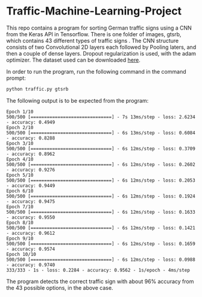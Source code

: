 # Traffic-Machine-Learning-Project
This repo contains a program for sorting German traffic signs using a CNN from the Keras API in Tensorflow. There is one folder of images, gtsrb, which contains 43 different types of traffic signs . The CNN structure consists of two Convolutional 2D layers each followed by Pooling laters, and then a couple of dense layers. Dropout regularization is used, with the adam optimizer. The dataset used can be downloaded [here](https://www.kaggle.com/datasets/meowmeowmeowmeowmeow/gtsrb-german-traffic-sign).

In order to run the program, run the following command in the command prompt:
```bash
python traffic.py gtsrb
```

The following output is to be expected from the program:
```
Epoch 1/10
500/500 [==============================] - 7s 13ms/step - loss: 2.6234 - accuracy: 0.4949  
Epoch 2/10
500/500 [==============================] - 6s 13ms/step - loss: 0.6084 - accuracy: 0.8288
Epoch 3/10
500/500 [==============================] - 6s 12ms/step - loss: 0.3709 - accuracy: 0.8962
Epoch 4/10
500/500 [==============================] - 6s 12ms/step - loss: 0.2602 - accuracy: 0.9276
Epoch 5/10
500/500 [==============================] - 6s 12ms/step - loss: 0.2053 - accuracy: 0.9449
Epoch 6/10
500/500 [==============================] - 6s 12ms/step - loss: 0.1924 - accuracy: 0.9475
Epoch 7/10
500/500 [==============================] - 6s 12ms/step - loss: 0.1633 - accuracy: 0.9550
Epoch 8/10
500/500 [==============================] - 6s 12ms/step - loss: 0.1421 - accuracy: 0.9612
Epoch 9/10
500/500 [==============================] - 6s 12ms/step - loss: 0.1659 - accuracy: 0.9574
Epoch 10/10
500/500 [==============================] - 6s 12ms/step - loss: 0.0988 - accuracy: 0.9740
333/333 - 1s - loss: 0.2284 - accuracy: 0.9562 - 1s/epoch - 4ms/step
```
The program detects the correct traffic sign with about 96% accuracy from the 43 possible options, in the above case.

